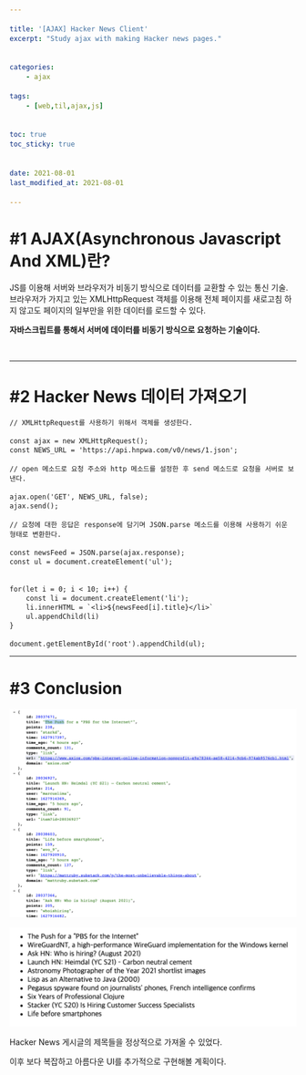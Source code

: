 ```yaml
---

title: '[AJAX] Hacker News Client'
excerpt: "Study ajax with making Hacker news pages."


categories:
    - ajax

tags:
    - [web,til,ajax,js]


toc: true
toc_sticky: true


date: 2021-08-01
last_modified_at: 2021-08-01

---
```


# #1 AJAX(Asynchronous Javascript And XML)란?

JS를 이용해 서버와 브라우저가 비동기 방식으로 데이터를 교환할 수 있는 통신 기술. 브라우저가 가지고 있는 XMLHttpRequest 객체를 이용해 전체 페이지를 새로고침 하지 않고도 페이지의 일부만을 위한 데이터를 로드할 수 있다.

**자바스크립트를 통해서 서버에 데이터를 비동기 방식으로 요청하는 기술이다.**

<br>

---


# #2 Hacker News 데이터 가져오기

```
// XMLHttpRequest를 사용하기 위해서 객체를 생성한다.

const ajax = new XMLHttpRequest();
const NEWS_URL = 'https://api.hnpwa.com/v0/news/1.json';

// open 메소드로 요청 주소와 http 메소드를 설정한 후 send 메소드로 요청을 서버로 보낸다.

ajax.open('GET', NEWS_URL, false);
ajax.send();

// 요청에 대한 응답은 response에 담기며 JSON.parse 메소드를 이용해 사용하기 쉬운 형태로 변환한다.

const newsFeed = JSON.parse(ajax.response);
const ul = document.createElement('ul');


for(let i = 0; i < 10; i++) {
    const li = document.createElement('li');
    li.innerHTML = `<li>${newsFeed[i].title}</li>`
    ul.appendChild(li)
}

document.getElementById('root').appendChild(ul);

```

---

# #3 Conclusion

![image](/assets/images/21_08_01_ajax/2.png)

![image](/assets/images/21_08_01_ajax/1.png)


Hacker News 게시글의 제목들을 정상적으로 가져올 수 있었다.

이후 보다 복잡하고 아름다운 UI를 추가적으로 구현해볼 계획이다.







